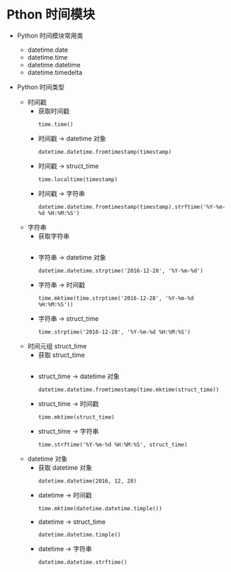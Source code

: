 # Pthon 时间模块

* Python 时间模块常用类
    - datetime.date
    - datetime.time
    - datetime.datetime
    - datetime.timedelta

* Python 时间类型
    - 时间戳
        + 获取时间戳
            ```
            time.time()
            ```
        + 时间戳 -> datetime 对象
            ```
            datetime.datetime.fromtimestamp(timestamp)
            ```
        + 时间戳 -> struct_time
            ```
            time.localtime(timestamp) 
            ```
        + 时间戳 -> 字符串
            ```
            datetime.datetime.fromtimestamp(timestamp).strftime('%Y-%m-%d %H:%M:%S')  
            ```
    - 字符串
        + 获取字符串
            ```

            ```
        + 字符串 -> datetime 对象
            ```
            datetime.datetime.strptime('2016-12-28', '%Y-%m-%d')
            ```
        + 字符串 -> 时间戳
            ```
            time.mktime(time.strptime('2016-12-28', '%Y-%m-%d %H:%M:%S'))
            ```
        + 字符串 -> struct_time
            ```
            time.strptime('2016-12-28', '%Y-%m-%d %H:%M:%S') 
            ```
    - 时间元组 struct_time
        + 获取 struct_time
            ```

            ```
        + struct_time -> datetime 对象
            ```
            datetime.datetime.fromtimestamp(time.mktime(struct_time))
            ```
        + struct_time -> 时间戳
            ```
            time.mktime(struct_time)  
            ```
        + struct_time -> 字符串
            ```
            time.strftime('%Y-%m-%d %H:%M:%S', struct_time) 
            ```
    - datetime 对象
        + 获取 datetime 对象
            ```
            datetime.datetime(2016, 12, 28) 
            ```
        + datetime -> 时间戳
            ```
            time.mktime(datetime.datetime.timple()) 
            ```
        + datetime -> struct_time
            ```
            datetime.datetime.timple()  
            ```
        + datetime -> 字符串
            ```
            datetime.datetime.strftime()  
            ```
